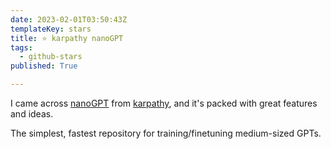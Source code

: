 ```yaml
---
date: 2023-02-01T03:50:43Z
templateKey: stars
title: ⭐ karpathy nanoGPT
tags:
  - github-stars
published: True

---
```


I came across [nanoGPT](https://github.com/karpathy/nanoGPT) from [karpathy](https://github.com/karpathy), and it's packed with great features and ideas.

The simplest, fastest repository for training/finetuning medium-sized GPTs.
